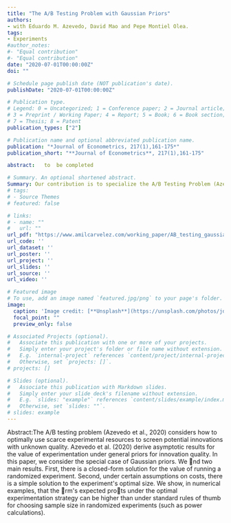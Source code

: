 ```yaml
---
title: "The A/B Testing Problem with Gaussian Priors"
authors:
- with Eduardo M. Azevedo, David Mao and Pepe Montiel Olea.
tags:
- Experiments
#author_notes:
#- "Equal contribution"
#- "Equal contribution"
date: "2020-07-01T00:00:00Z"
doi: ""

# Schedule page publish date (NOT publication's date).
publishDate: "2020-07-01T00:00:00Z"

# Publication type.
# Legend: 0 = Uncategorized; 1 = Conference paper; 2 = Journal article;
# 3 = Preprint / Working Paper; 4 = Report; 5 = Book; 6 = Book section;
# 7 = Thesis; 8 = Patent
publication_types: ["2"]

# Publication name and optional abbreviated publication name.
publication: "*Journal of Econometrics, 217(1),161-175*"
publication_short: "**Journal of Econometrics**, 217(1),161-175"

abstract:   to  be completed

# Summary. An optional shortened abstract.
Summary: Our contribution is to specialize the A/B Testing Problem (Azevedo et al (2020)) to the case where the prior distribution of idea quality is Gaussian. Using this, we can make clear predictions about optimal sample sizes for the A/B tests.
# tags:
# - Source Themes
# featured: false

# links:
# - name: ""
#   url: ""
url_pdf: "https://www.amilcarvelez.com/working_paper/AB_testing_gaussian/AMMV_2020.pdf"
url_code: ''
url_dataset: ''
url_poster: ''
url_project: ''
url_slides: ''
url_source: ''
url_video: ''

# Featured image
# To use, add an image named `featured.jpg/png` to your page's folder. 
image:
  caption: 'Image credit: [**Unsplash**](https://unsplash.com/photos/jdD8gXaTZsc)'
  focal_point: ""
  preview_only: false

# Associated Projects (optional).
#   Associate this publication with one or more of your projects.
#   Simply enter your project's folder or file name without extension.
#   E.g. `internal-project` references `content/project/internal-project/index.md`.
#   Otherwise, set `projects: []`.
# projects: []

# Slides (optional).
#   Associate this publication with Markdown slides.
#   Simply enter your slide deck's filename without extension.
#   E.g. `slides: "example"` references `content/slides/example/index.md`.
#   Otherwise, set `slides: ""`.
# slides: example
---
```


Abstract:The A/B testing problem (Azevedo et al., 2020) considers how to optimally use scarce experimental resources to screen potential innovations with unknown quality. Azevedo et al. (2020) derive asymptotic results for the value of experimentation under general priors for innovation quality. In this paper, we consider the special case of Gaussian priors. We nd two main results. First, there is a closed-form solution for the value of running a randomized experiment. Second, under certain assumptions on costs, there is a simple solution to the experiment's optimal size. We show, in numerical examples, that the rm's expected prots under the optimal experimentation strategy can be higher than under standard rules of thumb for choosing sample size in randomized experiments (such as power calculations).
